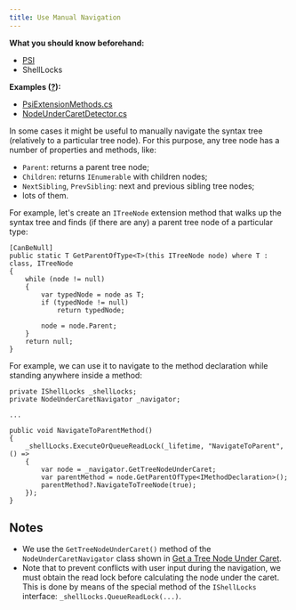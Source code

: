 ```yaml
---
title: Use Manual Navigation
---
```


**What you should know beforehand:**
* [PSI](/HowTo/NavigateCode/NavigateCode.md#psi-basics)
* ShellLocks

**Examples ([?](HowTo.md#sample-solution)):**
* [PsiExtensionMethods.cs](https://github.com/JetBrains/sample-resharper-plugin/blob/master/SampleReSharperPlugin/src/PsiNavigation/PsiExtensionMethods.cs)
* [NodeUnderCaretDetector.cs](https://github.com/JetBrains/sample-resharper-plugin/blob/master/SampleReSharperPlugin/src/PsiNavigation/NodeUnderCaretDetector.cs)

In some cases it might be useful to manually navigate the syntax tree (relatively to a particular tree node). For this purpose, any tree node has a number of properties and methods, like:
* `Parent`: returns a parent tree node;
* `Children`: returns `IEnumerable` with children nodes;
* `NextSibling`, `PrevSibling`: next and previous sibling tree nodes;
* lots of them.

For example, let's create an `ITreeNode` extension method that walks up the syntax tree and finds (if there are any) a parent tree node of a particular type:

```
[CanBeNull]
public static T GetParentOfType<T>(this ITreeNode node) where T : class, ITreeNode
{
    while (node != null)
    {
        var typedNode = node as T;
        if (typedNode != null)
            return typedNode;

        node = node.Parent;                                                                
    }
    return null;
}
```

For example, we can use it to navigate to the method declaration while standing anywhere inside a method:

```
private IShellLocks _shellLocks;
private NodeUnderCaretNavigator _navigator;
  
...
  
public void NavigateToParentMethod()
{
    _shellLocks.ExecuteOrQueueReadLock(_lifetime, "NavigateToParent", () =>
    {
        var node = _navigator.GetTreeNodeUnderCaret;
        var parentMethod = node.GetParentOfType<IMethodDeclaration>();
        parentMethod?.NavigateToTreeNode(true);
    });
}
```

## Notes
* We use the `GetTreeNodeUnderCaret()` method of the `NodeUnderCaretNavigator` class shown in [Get a Tree Node Under Caret](GetTreeNodeUnderCaret.md).
* Note that to prevent conflicts with user input during the navigation, we must obtain the read lock before calculating the node under the caret. This is done by means of the special method of the `IShellLocks` interface: `_shellLocks.QueueReadLock(...)`.
